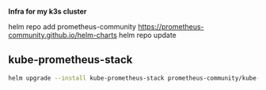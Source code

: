 
**Infra for my k3s cluster**

helm repo add prometheus-community https://prometheus-community.github.io/helm-charts
helm repo update


## kube-prometheus-stack
```bash
helm upgrade --install kube-prometheus-stack prometheus-community/kube-prometheus-stack --namespace monitoring --create-namespace -f kube-prometheus-stack/values.yaml
```
